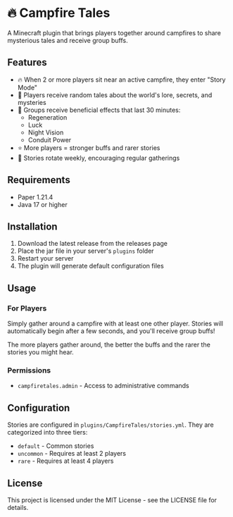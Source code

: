 # 🔥 Campfire Tales

A Minecraft plugin that brings players together around campfires to share mysterious tales and receive group buffs.

## Features

- 🔥 When 2 or more players sit near an active campfire, they enter "Story Mode"
- 📖 Players receive random tales about the world's lore, secrets, and mysteries
- 🌟 Groups receive beneficial effects that last 30 minutes:
  - Regeneration
  - Luck
  - Night Vision
  - Conduit Power
- ⭐ More players = stronger buffs and rarer stories
- 🔄 Stories rotate weekly, encouraging regular gatherings

## Requirements

- Paper 1.21.4
- Java 17 or higher

## Installation

1. Download the latest release from the releases page
2. Place the jar file in your server's `plugins` folder
3. Restart your server
4. The plugin will generate default configuration files

## Usage

### For Players

Simply gather around a campfire with at least one other player. Stories will automatically begin after a few seconds, and you'll receive group buffs!

The more players gather around, the better the buffs and the rarer the stories you might hear.

### Permissions

- `campfiretales.admin` - Access to administrative commands

## Configuration

Stories are configured in `plugins/CampfireTales/stories.yml`. They are categorized into three tiers:
- `default` - Common stories
- `uncommon` - Requires at least 2 players
- `rare` - Requires at least 4 players

## License

This project is licensed under the MIT License - see the LICENSE file for details. 
